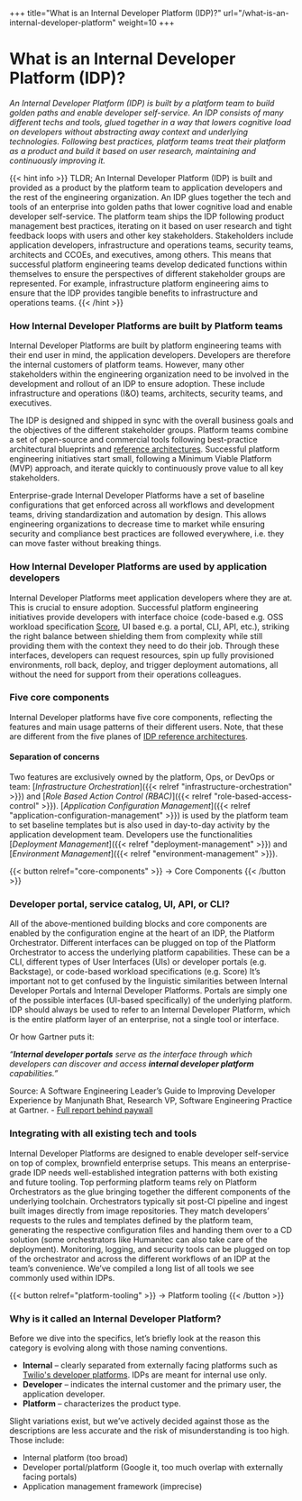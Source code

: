 +++
title="What is an Internal Developer Platform (IDP)?"
url="/what-is-an-internal-developer-platform"
weight=10
+++

# What is an Internal Developer Platform (IDP)?

_An Internal Developer Platform (IDP) is built by a platform team to build golden paths and enable developer self-service. An IDP consists of many different techs and tools, glued together in a way that lowers cognitive load on developers without abstracting away context and underlying technologies. Following best practices, platform teams treat their platform as a product and build it based on user research, maintaining and continuously improving it._

{{< hint info >}}
TLDR; An Internal Developer Platform (IDP) is built and provided as a product by the platform team to application developers and the rest of the engineering organization. An IDP glues together the tech and tools of an enterprise into golden paths that lower cognitive load and enable developer self-service. The platform team ships the IDP following product management best practices, iterating on it based on user research and tight feedback loops with users and other key stakeholders. Stakeholders include application developers, infrastructure and operations teams, security teams, architects and CCOEs, and executives, among others. This means that successful platform engineering teams develop dedicated functions within themselves to ensure the perspectives of different stakeholder groups are represented. For example, infrastructure platform engineering aims to ensure that the IDP provides tangible benefits to infrastructure and operations teams.
{{< /hint >}}

### How Internal Developer Platforms are built by Platform teams

Internal Developer Platforms are built by platform engineering teams with their end user in mind, the application developers. Developers are therefore the internal customers of platform teams. However, many other stakeholders within the engineering organization need to be involved in the development and rollout of an IDP to ensure adoption. These include infrastructure and operations (I&O) teams, architects, security teams, and executives.

The IDP is designed and shipped in sync with the overall business goals and the objectives of the different stakeholder groups. Platform teams combine a set of open-source and commercial tools following best-practice architectural blueprints and [reference architectures](https://platformengineering.org/platform-tooling). Successful platform engineering initiatives start small, following a Minimum Viable Platform (MVP) approach, and iterate quickly to continuously prove value to all key stakeholders.

Enterprise-grade Internal Developer Platforms have a set of baseline configurations that get enforced across all workflows and development teams, driving standardization and automation by design. This allows engineering organizations to decrease time to market while ensuring security and compliance best practices are followed everywhere, i.e. they can move faster without breaking things.

### How Internal Developer Platforms are used by application developers

Internal Developer Platforms meet application developers where they are at. This is crucial to ensure adoption. Successful platform engineering initiatives provide developers with interface choice (code-based e.g. OSS workload specification [Score](https://score.dev/), UI based e.g. a portal, CLI, API, etc.), striking the right balance between shielding them from complexity while still providing them with the context they need to do their job.
Through these interfaces, developers can request resources, spin up fully provisioned environments, roll back, deploy, and trigger deployment automations, all without the need for support from their operations colleagues.

### Five core components

Internal Developer platforms have five core components, reflecting the features and main usage patterns of their different users. Note, that these are different from the five planes of [IDP reference architectures](https://platformengineering.org/blog/create-your-own-platform-engineering-reference-architectures).

#### Separation of concerns

Two features are exclusively owned by the platform, Ops, or DevOps or team: [_Infrastructure Orchestration_]({{< relref "infrastructure-orchestration" >}}) and [_Role Based Action Control (RBAC)_]({{< relref "role-based-access-control" >}}). [_Application Configuration Management_]({{< relref "application-configuration-management" >}}) is used by the platform team to set baseline templates but is also used in day-to-day activity by the application development team. Developers use the functionalities [_Deployment Management_]({{< relref "deployment-management" >}}) and [_Environment Management_]({{< relref "environment-management" >}}).  

{{< button relref="core-components" >}}
-> Core Components
{{< /button >}}

### Developer portal, service catalog, UI, API, or CLI?

All of the above-mentioned building blocks and core components are enabled by the configuration engine at the heart of an IDP, the Platform Orchestrator. 
Different interfaces can be plugged on top of the Platform Orchestrator to access the underlying platform capabilities.
These can be a CLI, different types of User Interfaces (UIs) or developer portals (e.g. Backstage), or code-based workload specifications (e.g. Score)
It’s important not to get confused by the linguistic similarities between Internal Developer Portals and Internal Developer Platforms. Portals are simply one of the possible interfaces (UI-based specifically) of the underlying platform. IDP should always be used to refer to an Internal Developer Platform, which is the entire platform layer of an enterprise, not a single tool or interface.

Or how Gartner puts it:

_“***Internal developer portals*** serve as the interface through which developers can discover and access ***internal developer platform*** capabilities.”_ 

Source: A Software Engineering Leader’s Guide to Improving Developer Experience by Manjunath Bhat, Research VP, Software Engineering Practice at Gartner.  - [Full report behind paywall](https://www.gartner.com/document/4017457)


### Integrating with all existing tech and tools

Internal Developer Platforms are designed to enable developer self-service on top of complex, brownfield enterprise setups. This means an enterprise-grade IDP needs well-established integration patterns with both existing and future tooling.
Top performing platform teams rely on Platform Orchestrators as the glue bringing together the different components of the underlying toolchain. Orchestrators typically sit post-CI pipeline and ingest built images directly from image repositories. They match developers’ requests to the rules and templates defined by the platform team, generating the respective configuration files and handing them over to a CD solution (some orchestrators like Humanitec can also take care of the deployment).
Monitoring, logging, and security tools can be plugged on top of the orchestrator and across the different workflows of an IDP at the team’s convenience. We’ve compiled a long list of all tools we see commonly used within IDPs.

{{< button relref="platform-tooling" >}}
-> Platform tooling
{{< /button >}}

### Why is it called an Internal Developer Platform?

Before we dive into the specifics, let’s briefly look at the reason this category is evolving along with those naming conventions.

- **Internal** – clearly separated from externally facing platforms such as [Twilio's developer platforms](https://www.twilio.com/platform). IDPs are meant for internal use only.
- **Developer** – indicates the internal customer and the primary user, the application developer. 
- **Platform** – characterizes the product type.

Slight variations exist, but we’ve actively decided against those as the descriptions are less accurate and the risk of misunderstanding is too high. Those include:

- Internal platform (too broad)
- Developer portal/platform (Google it, too much overlap with externally facing portals)
- Application management framework (imprecise)
